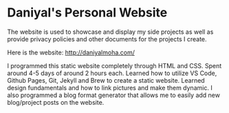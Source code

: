 # Daniyal's Personal Website

The website is used to showcase and display my side projects as well as provide privacy policies and other documents for the projects I create.

Here is the website: http://daniyalmoha.com/

I programmed this static website completely through HTML and CSS. Spent around 4-5 days of around 2 hours each. Learned how to utilize VS Code, Github Pages, Git, Jekyll and Brew to create a static website. Learned design fundamentals and how to link pictures and make them dynamic. I also programmed a blog format generator that allows me to easily add new blog/project posts on the website.

